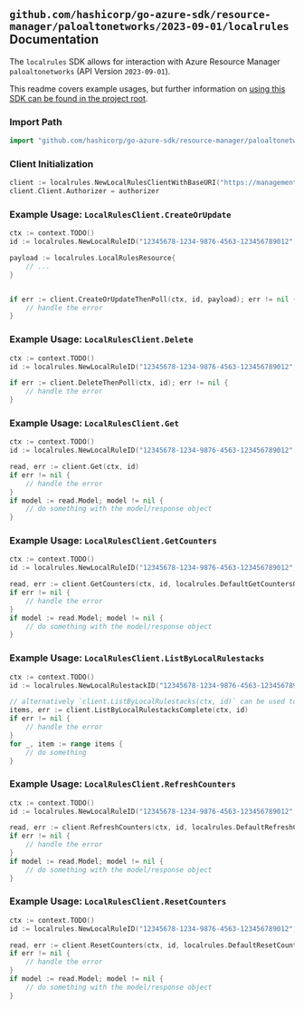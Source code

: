 
## `github.com/hashicorp/go-azure-sdk/resource-manager/paloaltonetworks/2023-09-01/localrules` Documentation

The `localrules` SDK allows for interaction with Azure Resource Manager `paloaltonetworks` (API Version `2023-09-01`).

This readme covers example usages, but further information on [using this SDK can be found in the project root](https://github.com/hashicorp/go-azure-sdk/tree/main/docs).

### Import Path

```go
import "github.com/hashicorp/go-azure-sdk/resource-manager/paloaltonetworks/2023-09-01/localrules"
```


### Client Initialization

```go
client := localrules.NewLocalRulesClientWithBaseURI("https://management.azure.com")
client.Client.Authorizer = authorizer
```


### Example Usage: `LocalRulesClient.CreateOrUpdate`

```go
ctx := context.TODO()
id := localrules.NewLocalRuleID("12345678-1234-9876-4563-123456789012", "example-resource-group", "localRulestackValue", "localRuleValue")

payload := localrules.LocalRulesResource{
	// ...
}


if err := client.CreateOrUpdateThenPoll(ctx, id, payload); err != nil {
	// handle the error
}
```


### Example Usage: `LocalRulesClient.Delete`

```go
ctx := context.TODO()
id := localrules.NewLocalRuleID("12345678-1234-9876-4563-123456789012", "example-resource-group", "localRulestackValue", "localRuleValue")

if err := client.DeleteThenPoll(ctx, id); err != nil {
	// handle the error
}
```


### Example Usage: `LocalRulesClient.Get`

```go
ctx := context.TODO()
id := localrules.NewLocalRuleID("12345678-1234-9876-4563-123456789012", "example-resource-group", "localRulestackValue", "localRuleValue")

read, err := client.Get(ctx, id)
if err != nil {
	// handle the error
}
if model := read.Model; model != nil {
	// do something with the model/response object
}
```


### Example Usage: `LocalRulesClient.GetCounters`

```go
ctx := context.TODO()
id := localrules.NewLocalRuleID("12345678-1234-9876-4563-123456789012", "example-resource-group", "localRulestackValue", "localRuleValue")

read, err := client.GetCounters(ctx, id, localrules.DefaultGetCountersOperationOptions())
if err != nil {
	// handle the error
}
if model := read.Model; model != nil {
	// do something with the model/response object
}
```


### Example Usage: `LocalRulesClient.ListByLocalRulestacks`

```go
ctx := context.TODO()
id := localrules.NewLocalRulestackID("12345678-1234-9876-4563-123456789012", "example-resource-group", "localRulestackValue")

// alternatively `client.ListByLocalRulestacks(ctx, id)` can be used to do batched pagination
items, err := client.ListByLocalRulestacksComplete(ctx, id)
if err != nil {
	// handle the error
}
for _, item := range items {
	// do something
}
```


### Example Usage: `LocalRulesClient.RefreshCounters`

```go
ctx := context.TODO()
id := localrules.NewLocalRuleID("12345678-1234-9876-4563-123456789012", "example-resource-group", "localRulestackValue", "localRuleValue")

read, err := client.RefreshCounters(ctx, id, localrules.DefaultRefreshCountersOperationOptions())
if err != nil {
	// handle the error
}
if model := read.Model; model != nil {
	// do something with the model/response object
}
```


### Example Usage: `LocalRulesClient.ResetCounters`

```go
ctx := context.TODO()
id := localrules.NewLocalRuleID("12345678-1234-9876-4563-123456789012", "example-resource-group", "localRulestackValue", "localRuleValue")

read, err := client.ResetCounters(ctx, id, localrules.DefaultResetCountersOperationOptions())
if err != nil {
	// handle the error
}
if model := read.Model; model != nil {
	// do something with the model/response object
}
```
